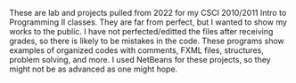 These are lab and projects pulled from 2022 for my CSCI 2010/2011 Intro to Programming II classes. 
They are far from perfect, but I wanted to show my works to the public. 
I have not perfected/editted the files after receiving grades, so there is likely to be mistakes in the code. 
These programs show examples of organized codes with comments, FXML files, structures, problem solving, and more.
I used NetBeans for these projects, so they might not be as advanced as one might hope.
